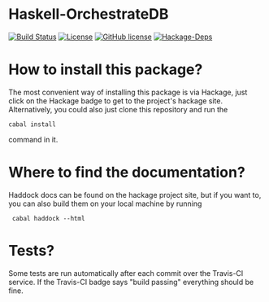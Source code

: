 # Haskell-OrchestrateDB  

[![Build Status](https://travis-ci.org/dwd31415/Haskell-OrchestrateDB.svg?branch=master)](https://travis-ci.org/dwd31415/Haskell-OrchestrateDB)  [![License](https://img.shields.io/badge/License-BSD%203--Clause-blue.svg)](https://opensource.org/licenses/BSD-3-Clause)  [![GitHub license](https://img.shields.io/github/license/dwd31415/Haskell-OrchestrateDB.svg)]() [![Hackage-Deps](https://img.shields.io/hackage-deps/v/OrchestrateDB.svg)](http://hackage.haskell.org/package/OrchestrateDB)

# How to install this package?

The most convenient way of installing this package is via Hackage, just click on the Hackage badge to get to the project's hackage site.
Alternatively, you could also just clone this repository and run the
```
cabal install
```
command in it.

# Where to find the documentation?

Haddock docs can be found on the hackage project site, but if you want to, you can also build them on your local machine by running
```
 cabal haddock --html
```

# Tests?

Some tests are run automatically after each commit over the Travis-CI service. If the Travis-CI badge says "build passing" everything should be fine.
